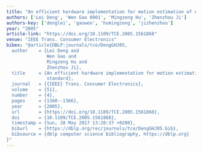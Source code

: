 ```yaml
---
title: "An efficient hardware implementation for motion estimation of AVC standard"
authors: ['Lei Deng', 'Wen Gao 0001', 'Mingzeng Hu', 'Zhenzhou Ji']
authors-key: ['denglei', 'gaowen', 'humingzeng', 'jizhenzhou']
year: "2005"
article-link: "https://doi.org/10.1109/TCE.2005.1561868"
venue: "IEEE Trans. Consumer Electronics"
bibex: "@article{DBLP:journals/tce/DengGHJ05,
  author    = {Lei Deng and
               Wen Gao and
               Mingzeng Hu and
               Zhenzhou Ji},
  title     = {An efficient hardware implementation for motion estimation of {AVC}
               standard},
  journal   = {{IEEE} Trans. Consumer Electronics},
  volume    = {51},
  number    = {4},
  pages     = {1360--1366},
  year      = {2005},
  url       = {https://doi.org/10.1109/TCE.2005.1561868},
  doi       = {10.1109/TCE.2005.1561868},
  timestamp = {Sun, 28 May 2017 13:20:37 +0200},
  biburl    = {https://dblp.org/rec/journals/tce/DengGHJ05.bib},
  bibsource = {dblp computer science bibliography, https://dblp.org}
}"
---
```

